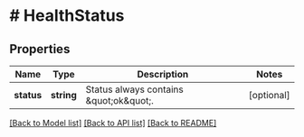 # # HealthStatus

## Properties

Name | Type | Description | Notes
------------ | ------------- | ------------- | -------------
**status** | **string** | Status always contains \&quot;ok\&quot;. | [optional]

[[Back to Model list]](../../README.md#models) [[Back to API list]](../../README.md#endpoints) [[Back to README]](../../README.md)
